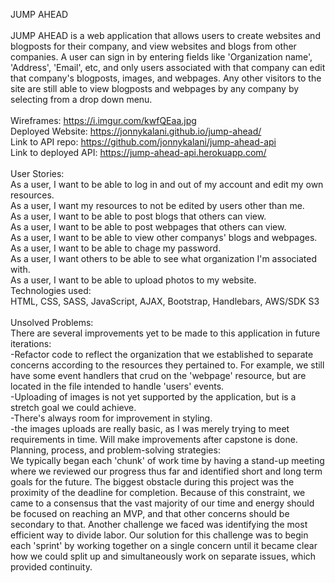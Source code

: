 JUMP AHEAD\
\
JUMP AHEAD is a web application that allows users to create websites and blogposts for their company, and view websites and blogs from other companies.  A user can sign in by entering fields like 'Organization name', 'Address', 'Email', etc, and only users associated with that company can edit that company's blogposts, images, and webpages. Any other visitors to the site are still able to view blogposts and webpages by any company by selecting from a drop down menu.\
\
Wireframes: https://i.imgur.com/kwfQEaa.jpg \
Deployed Website: https://jonnykalani.github.io/jump-ahead/ \
Link to API repo: https://github.com/jonnykalani/jump-ahead-api \
Link to deployed API: https://jump-ahead-api.herokuapp.com/ \
\
User Stories:\
As a user, I want to be able to log in and out of my account and edit my own resources.\
As a user, I want my resources to not be edited by users other than me.\
As a user, I want to be able to post blogs that others can view.\
As a user, I want to be able to post webpages that others can view.\
As a user, I want to be able to view other companys' blogs and webpages.\
As a user, I want to be able to chage my password.\
As a user, I want others to be able to see what organization I'm associated with.\
As a user, I want to be able to upload photos to my website.
\
Technologies used:\
HTML, CSS, SASS, JavaScript, AJAX, Bootstrap, Handlebars, AWS/SDK S3\
\
Unsolved Problems:\
There are several improvements yet to be made to this application in future iterations:\
-Refactor code to reflect the organization that we established to separate concerns according to the resources they pertained to. For example, we still have some event handlers that crud on the 'webpage' resource, but are located in the file intended to handle 'users' events.\
-Uploading of images is not yet supported by the application, but is a stretch goal we could achieve.\
-There's always room for improvement in styling.\
-the images uploads are really basic, as I was merely trying to meet requirements in time. Will make improvements after
capstone is done.
\
Planning, process, and problem-solving strategies:\
We typically began each 'chunk' of work time by having a stand-up meeting where we reviewed our progress thus far and identified short and long term goals for the future.  The biggest obstacle during this project was the proximity of the deadline for completion.  Because of this constraint, we came to a consensus that the vast majority of our time and energy should be focused on reaching an MVP, and that other concerns should be secondary to that.  Another challenge we faced was identifying the most efficient way to divide labor.  Our solution for this challenge was to begin each 'sprint' by working together on a single concern until it became clear how we could split up and simultaneously work on separate issues, which provided continuity.  
